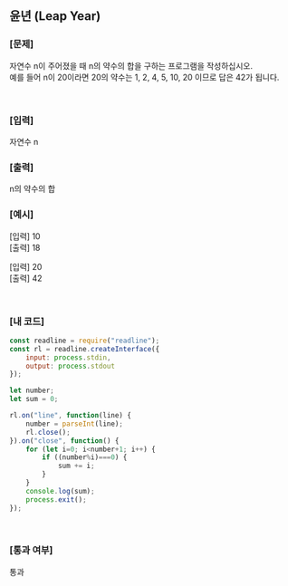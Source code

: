 ## 윤년 (Leap Year)

### [문제]
자연수 n이 주어졌을 때 n의 약수의 합을 구하는 프로그램을 작성하십시오.  
예를 들어 n이 20이라면 20의 약수는 1, 2, 4, 5, 10, 20 이므로 답은 42가 됩니다.  

<br/>

### [입력]
자연수 n
<br/>

### [출력]
n의 약수의 합
<br/>

### [예시]
[입력] 10  
[출력] 18  

[입력] 20  
[출력] 42  


<br/>

### [내 코드]
```javascript
const readline = require("readline");
const rl = readline.createInterface({
	input: process.stdin,
	output: process.stdout
});

let number;
let sum = 0;

rl.on("line", function(line) {
	number = parseInt(line);
	rl.close();
}).on("close", function() {
	for (let i=0; i<number+1; i++) {
		if ((number%i)===0) {
			sum += i;
		}
	}
	console.log(sum);
	process.exit();
});
```
<br/>

### [통과 여부]
통과
